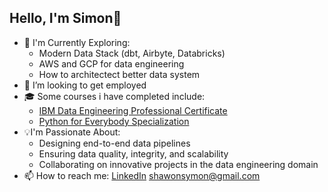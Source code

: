 ## Hello, I'm Simon👋

- 🌱 I'm Currently Exploring:
   - Modern Data Stack (dbt, Airbyte, Databricks)
   - AWS and GCP for data engineering
   - How to architectect better data system
- 👯 I’m looking to get employed 
- 🎓 Some courses i have completed include:
   - [IBM Data Engineering Professional Certificate](https://www.coursera.org/professional-certificates/ibm-data-engineer)
   - [Python for Everybody Specialization](https://www.coursera.org/specializations/python?)
- 💡I'm Passionate About:
   - Designing end-to-end data pipelines
   - Ensuring data quality, integrity, and scalability
   - Collaborating on innovative projects in the data engineering domain
- 📫 How to reach me: [LinkedIn](https://www.linkedin.com/in/shawonsimon/) shawonsymon@gmail.com

